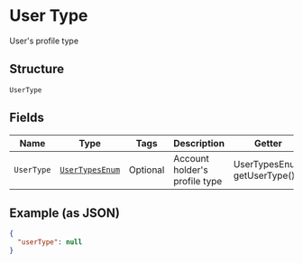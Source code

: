 
# User Type

User's profile type

## Structure

`UserType`

## Fields

| Name | Type | Tags | Description | Getter | Setter |
|  --- | --- | --- | --- | --- | --- |
| `UserType` | [`UserTypesEnum`](../../doc/models/user-types-enum.md) | Optional | Account holder's profile type | UserTypesEnum getUserType() | setUserType(UserTypesEnum userType) |

## Example (as JSON)

```json
{
  "userType": null
}
```

